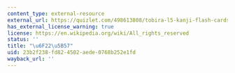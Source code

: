 ```yaml
---
content_type: external-resource
external_url: https://quizlet.com/498613808/tobira-l5-kanji-flash-cards/
has_external_license_warning: true
license: https://en.wikipedia.org/wiki/All_rights_reserved
status: ''
title: "\u6F22\u5B57"
uid: 23b2f238-fd82-4502-aede-0768b252e1fd
wayback_url: ''
---
```

